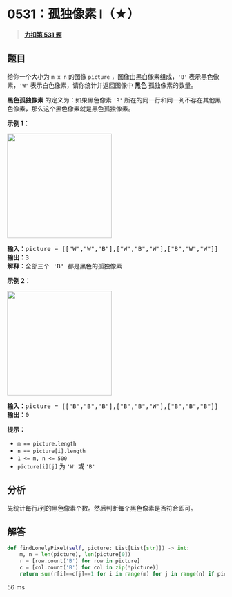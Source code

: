 # 0531：孤独像素 I（★）


> <u>**[力扣第 531 题](https://leetcode.cn/problems/lonely-pixel-i/)**</u>

## 题目

<p>给你一个大小为 <code>m x n</code> 的图像 <code>picture</code> ，图像由黑白像素组成，<code>'B'</code> 表示黑色像素，<code>'W'</code> 表示白色像素，请你统计并返回图像中 <strong>黑色</strong> 孤独像素的数量。</p>

<p><strong>黑色孤独像素</strong> 的定义为：如果黑色像素 <code>'B'</code> 所在的同一行和同一列不存在其他黑色像素，那么这个黑色像素就是黑色孤独像素。</p>



<p><strong>示例 1：</strong></p>
<img alt="" src="https://assets.leetcode.com/uploads/2020/11/11/pixel1.jpg" style="width: 242px; height: 242px;" />
<pre>
<strong>输入：</strong>picture = [["W","W","B"],["W","B","W"],["B","W","W"]]
<strong>输出：</strong>3
<strong>解释：</strong>全部三个 'B' 都是黑色的孤独像素
</pre>

<p><strong>示例 2：</strong></p>
<img alt="" src="https://assets.leetcode.com/uploads/2020/11/11/pixel2.jpg" style="width: 242px; height: 242px;" />
<pre>
<strong>输入：</strong>picture = [["B","B","B"],["B","B","W"],["B","B","B"]]
<strong>输出：</strong>0
</pre>



<p><strong>提示：</strong></p>

<ul>
<li><code>m == picture.length</code></li>
<li><code>n == picture[i].length</code></li>
<li><code>1 &lt;= m, n &lt;= 500</code></li>
<li><code>picture[i][j]</code> 为 <code>'W'</code> 或 <code>'B'</code></li>
</ul>


## 分析

先统计每行/列的黑色像素个数。然后判断每个黑色像素是否符合即可。

## 解答

```python
def findLonelyPixel(self, picture: List[List[str]]) -> int:
	m, n = len(picture), len(picture[0])
	r = [row.count('B') for row in picture]
	c = [col.count('B') for col in zip(*picture)]
	return sum(r[i]==c[j]==1 for i in range(m) for j in range(n) if picture[i][j]=='B')
```

56 ms
